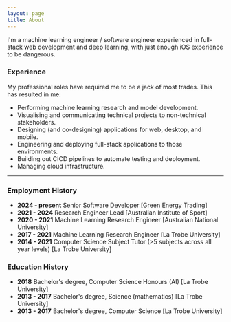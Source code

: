 ```yaml
---
layout: page
title: About
---
```


I'm a machine learning engineer / software engineer experienced in full-stack web development and deep learning, with just enough iOS experience to be dangerous.

### Experience

My professional roles have required me to be a jack of most trades. This has resulted in me:

- Performing machine learning research and model development.
- Visualising and communicating technical projects to non-technical stakeholders.
- Designing (and co-designing) applications for web, desktop, and mobile.
- Engineering and deploying full-stack applications to those environments.
- Building out CICD pipelines to automate testing and deployment.
- Managing cloud infrastructure.

---

### Employment History

- **2024 - present** Senior Software Developer [Green Energy Trading]
- **2021 - 2024** Research Engineer Lead [Australian Institute of Sport]
- **2020 - 2021** Machine Learning Research Engineer [Australian National University]
- **2017 - 2021** Machine Learning Research Engineer [La Trobe University]
- **2014 - 2021** Computer Science Subject Tutor (>5 subjects across all year levels) [La Trobe University]

### Education History

- **2018** Bachelor's degree, Computer Science Honours (AI) [La Trobe University]
- **2013 - 2017** Bachelor's degree, Science (mathematics) [La Trobe University]
- **2013 - 2017** Bachelor's degree, Computer Science [La Trobe University]

